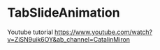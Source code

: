# TabSlideAnimation

Youtube tutorial
https://www.youtube.com/watch?v=ZiSN9uik6OY&ab_channel=CatalinMiron
